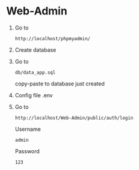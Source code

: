 # Web-Admin

1. Go to 
    ```
    http://localhost/phpmyadmin/
    ```
2. Create database

3. Go to 
    ```
    db/data_app.sql
    ``` 
    copy-paste to database just created

4. Config file .env

5. Go to 
    ```
    http://localhost/Web-Admin/public/auth/login
    ```
    Username
    ```
    admin
    ```
    Password
    ```
    123
    ```